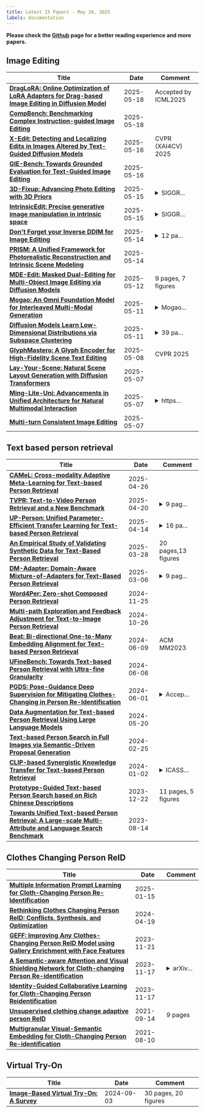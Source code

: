 ```yaml
---
title: Latest 15 Papers - May 20, 2025
labels: documentation
---
```

**Please check the [Github](https://github.com/lyx-JuneSnow/DailyArxiv) page for a better reading experience and more papers.**

## Image Editing
| **Title** | **Date** | **Comment** |
| --- | --- | --- |
| **[DragLoRA: Online Optimization of LoRA Adapters for Drag-based Image Editing in Diffusion Model](http://arxiv.org/abs/2505.12427v1)** | 2025-05-18 | Accepted by ICML2025 |
| **[CompBench: Benchmarking Complex Instruction-guided Image Editing](http://arxiv.org/abs/2505.12200v1)** | 2025-05-18 |  |
| **[X-Edit: Detecting and Localizing Edits in Images Altered by Text-Guided Diffusion Models](http://arxiv.org/abs/2505.11753v1)** | 2025-05-16 | CVPR (XAI4CV) 2025 |
| **[GIE-Bench: Towards Grounded Evaluation for Text-Guided Image Editing](http://arxiv.org/abs/2505.11493v1)** | 2025-05-16 |  |
| **[3D-Fixup: Advancing Photo Editing with 3D Priors](http://arxiv.org/abs/2505.10566v1)** | 2025-05-15 | <details><summary>SIGGR...</summary><p>SIGGRAPH 2025. Project page: https://3dfixup.github.io/</p></details> |
| **[IntrinsicEdit: Precise generative image manipulation in intrinsic space](http://arxiv.org/abs/2505.08889v2)** | 2025-05-15 | <details><summary>SIGGR...</summary><p>SIGGRAPH 2025 Journal track</p></details> |
| **[Don't Forget your Inverse DDIM for Image Editing](http://arxiv.org/abs/2505.09571v1)** | 2025-05-14 | <details><summary>12 pa...</summary><p>12 pages, 12 figures, code available at https://guillermogotre.github.io/sage/</p></details> |
| **[PRISM: A Unified Framework for Photorealistic Reconstruction and Intrinsic Scene Modeling](http://arxiv.org/abs/2504.14219v2)** | 2025-05-14 |  |
| **[MDE-Edit: Masked Dual-Editing for Multi-Object Image Editing via Diffusion Models](http://arxiv.org/abs/2505.05101v2)** | 2025-05-12 | 9 pages, 7 figures |
| **[Mogao: An Omni Foundation Model for Interleaved Multi-Modal Generation](http://arxiv.org/abs/2505.05472v2)** | 2025-05-11 | <details><summary>Mogao...</summary><p>Mogao Technical Report</p></details> |
| **[Diffusion Models Learn Low-Dimensional Distributions via Subspace Clustering](http://arxiv.org/abs/2409.02426v3)** | 2025-05-11 | <details><summary>39 pa...</summary><p>39 pages, 8 figures, 2 tables</p></details> |
| **[GlyphMastero: A Glyph Encoder for High-Fidelity Scene Text Editing](http://arxiv.org/abs/2505.04915v1)** | 2025-05-08 | CVPR 2025 |
| **[Lay-Your-Scene: Natural Scene Layout Generation with Diffusion Transformers](http://arxiv.org/abs/2505.04718v1)** | 2025-05-07 |  |
| **[Ming-Lite-Uni: Advancements in Unified Architecture for Natural Multimodal Interaction](http://arxiv.org/abs/2505.02471v2)** | 2025-05-07 | <details><summary>https...</summary><p>https://github.com/inclusionAI/Ming/tree/main/Ming-unify</p></details> |
| **[Multi-turn Consistent Image Editing](http://arxiv.org/abs/2505.04320v1)** | 2025-05-07 |  |

## Text based person retrieval
| **Title** | **Date** | **Comment** |
| --- | --- | --- |
| **[CAMeL: Cross-modality Adaptive Meta-Learning for Text-based Person Retrieval](http://arxiv.org/abs/2504.18782v1)** | 2025-04-26 |  |
| **[TVPR: Text-to-Video Person Retrieval and a New Benchmark](http://arxiv.org/abs/2307.07184v3)** | 2025-04-20 | <details><summary>9 pag...</summary><p>9 pages, 8 figures, Proceedings of the 32nd ACM International Conference on Multimedia</p></details> |
| **[UP-Person: Unified Parameter-Efficient Transfer Learning for Text-based Person Retrieval](http://arxiv.org/abs/2504.10084v1)** | 2025-04-14 | <details><summary>16 pa...</summary><p>16 pages, 7 figures, first submited to IEEE TCSVT on 2024 May. Under review</p></details> |
| **[An Empirical Study of Validating Synthetic Data for Text-Based Person Retrieval](http://arxiv.org/abs/2503.22171v1)** | 2025-03-28 | 20 pages,13 figures |
| **[DM-Adapter: Domain-Aware Mixture-of-Adapters for Text-Based Person Retrieval](http://arxiv.org/abs/2503.04144v1)** | 2025-03-06 | <details><summary>9 pag...</summary><p>9 pages, 5 figures, accepted by AAAI 2025</p></details> |
| **[Word4Per: Zero-shot Composed Person Retrieval](http://arxiv.org/abs/2311.16515v3)** | 2024-11-25 |  |
| **[Multi-path Exploration and Feedback Adjustment for Text-to-Image Person Retrieval](http://arxiv.org/abs/2410.21318v1)** | 2024-10-26 |  |
| **[Beat: Bi-directional One-to-Many Embedding Alignment for Text-based Person Retrieval](http://arxiv.org/abs/2406.05620v1)** | 2024-06-09 | ACM MM2023 |
| **[UFineBench: Towards Text-based Person Retrieval with Ultra-fine Granularity](http://arxiv.org/abs/2312.03441v6)** | 2024-06-06 |  |
| **[PGDS: Pose-Guidance Deep Supervision for Mitigating Clothes-Changing in Person Re-Identification](http://arxiv.org/abs/2312.05634v3)** | 2024-06-01 | <details><summary>Accep...</summary><p>Accepted at AVSS 2024</p></details> |
| **[Data Augmentation for Text-based Person Retrieval Using Large Language Models](http://arxiv.org/abs/2405.11971v1)** | 2024-05-20 |  |
| **[Text-based Person Search in Full Images via Semantic-Driven Proposal Generation](http://arxiv.org/abs/2109.12965v3)** | 2024-02-25 |  |
| **[CLIP-based Synergistic Knowledge Transfer for Text-based Person Retrieval](http://arxiv.org/abs/2309.09496v2)** | 2024-01-02 | <details><summary>ICASS...</summary><p>ICASSP2024(accepted). minor typos revision compared to version 1 in arxiv</p></details> |
| **[Prototype-Guided Text-based Person Search based on Rich Chinese Descriptions](http://arxiv.org/abs/2312.14834v1)** | 2023-12-22 | 11 pages, 5 figures |
| **[Towards Unified Text-based Person Retrieval: A Large-scale Multi-Attribute and Language Search Benchmark](http://arxiv.org/abs/2306.02898v4)** | 2023-08-14 |  |

## Clothes Changing Person ReID
| **Title** | **Date** | **Comment** |
| --- | --- | --- |
| **[Multiple Information Prompt Learning for Cloth-Changing Person Re-Identification](http://arxiv.org/abs/2411.00330v2)** | 2025-01-15 |  |
| **[Rethinking Clothes Changing Person ReID: Conflicts, Synthesis, and Optimization](http://arxiv.org/abs/2404.12611v1)** | 2024-04-19 |  |
| **[GEFF: Improving Any Clothes-Changing Person ReID Model using Gallery Enrichment with Face Features](http://arxiv.org/abs/2211.13807v2)** | 2023-11-21 |  |
| **[A Semantic-aware Attention and Visual Shielding Network for Cloth-changing Person Re-identification](http://arxiv.org/abs/2207.08387v2)** | 2023-11-17 | <details><summary>arXiv...</summary><p>arXiv admin note: text overlap with arXiv:2108.04527</p></details> |
| **[Identity-Guided Collaborative Learning for Cloth-Changing Person Reidentification](http://arxiv.org/abs/2304.04400v2)** | 2023-11-17 |  |
| **[Unsupervised clothing change adaptive person ReID](http://arxiv.org/abs/2109.03702v2)** | 2021-09-14 | 9 pages |
| **[Multigranular Visual-Semantic Embedding for Cloth-Changing Person Re-identification](http://arxiv.org/abs/2108.04527v1)** | 2021-08-10 |  |

## Virtual Try-On
| **Title** | **Date** | **Comment** |
| --- | --- | --- |
| **[Image-Based Virtual Try-On: A Survey](http://arxiv.org/abs/2311.04811v4)** | 2024-09-03 | 30 pages, 20 figures |

